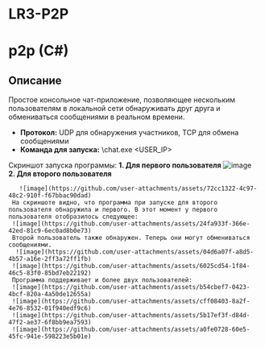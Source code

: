 # LR3-P2P
# p2p (C#)   


## Описание    

Простое консольное чат-приложение, позволяющее нескольким пользователям в локальной сети обнаруживать друг друга и обмениваться сообщениями в реальном времени.     

- **Протокол:** UDP для обнаружения участников, TCP для обмена сообщениями
- **Команда для запуска:**  \chat.exe <USER_IP> <USERNAME>
  

Скриншот запуска программы:
**1. Для первого пользователя**
  ![image](https://github.com/user-attachments/assets/ec847d45-880b-4c03-8064-6626a8a753b2)  
 **2. Для второго пользователя**

       ![image](https://github.com/user-attachments/assets/72cc1322-4c97-48c2-910f-f67bbac90dad)
     На скриншоте видно, что программа при запуске для второго пользователя обнаружила и первого. В этот момент у первого пользователя отобразилось следующее:
     ![image](https://github.com/user-attachments/assets/24fa933f-366e-42ed-81c9-6ec0ad8b0e73)
     Второй пользователь также обнаружен. Теперь они могут обмениваться сообщениями.
      ![image](https://github.com/user-attachments/assets/04d6a07f-a8d5-4b57-a16e-2ff3a72ff1fb)
     ![image](https://github.com/user-attachments/assets/6025cd54-1f84-46c5-83f0-85bd7eb22192)
     Программа поддерживает и более двух пользователей:
     ![image](https://github.com/user-attachments/assets/b54cbef7-0423-4bcf-820a-4a50de12655a)
     ![image](https://github.com/user-attachments/assets/cff08403-8a2f-4e76-8532-01f940edf9c6)
     ![image](https://github.com/user-attachments/assets/5b17ef3f-d84d-47f2-ae37-6f8bb9ea7593)
     ![image](https://github.com/user-attachments/assets/a0fe0728-60e5-45fc-941e-598223e5b01e)
     









